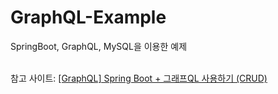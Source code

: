 # GraphQL-Example

SpringBoot, GraphQL, MySQL을 이용한 예제<br><br>

참고 사이트: [[GraphQL] Spring Boot + 그래프QL 사용하기 (CRUD)](https://ttubeoki.tistory.com/23?category=791097) 